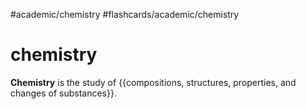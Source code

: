 #academic/chemistry #flashcards/academic/chemistry

# chemistry

__Chemistry__ is the study of {{compositions, structures, properties, and changes of substances}}. <!--SR:!2023-03-18,2,250-->

